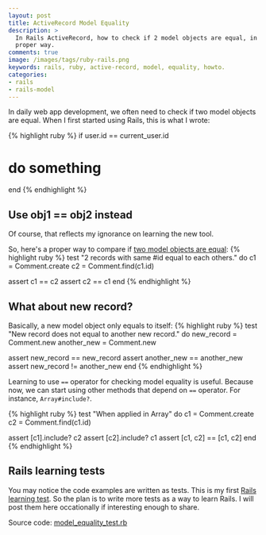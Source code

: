 ```yaml
---
layout: post
title: ActiveRecord Model Equality
description: >
  In Rails ActiveRecord, how to check if 2 model objects are equal, in a
  proper way. 
comments: true
image: /images/tags/ruby-rails.png
keywords: rails, ruby, active-record, model, equality, howto.
categories: 
- rails
- rails-model
---
```


In daily web app development, we often need to check if two model objects are equal.
When I first started using Rails, this is what I wrote:

{% highlight ruby %}
if user.id == current_user.id
  # do something
end
{% endhighlight %}

Use obj1 == obj2 instead
------
Of course, that reflects my ignorance on learning the new tool.

So, here's a proper way to compare if 
[two model objects are equal](http://api.rubyonrails.org/classes/ActiveRecord/Base.html#method-i-3D-3D):
{% highlight ruby %}
test "2 records with same #id equal to each others." do
  c1 = Comment.create
  c2 = Comment.find(c1.id)

  assert c1 == c2
  assert c2 == c1
end
{% endhighlight %}

What about new record?
----
Basically, a new model object only equals to itself:
{% highlight ruby %}
test "New record does not equal to another new record." do
  new_record = Comment.new
  another_new = Comment.new

  assert new_record == new_record
  assert another_new == another_new
  assert new_record != another_new
end
{% endhighlight %}

Learning to use `==` operator for checking model equality
is useful. Because now, we can start using other methods
that depend on `==` operator. For instance, `Array#include?`.

{% highlight ruby %}
test "When applied in Array" do
  c1 = Comment.create
  c2 = Comment.find(c1.id)

  assert [c1].include? c2
  assert [c2].include? c1
  assert [c1, c2] == [c1, c2]
end
{% endhighlight %}

Rails learning tests
---
You may notice the code examples are written as tests. 
This is my first [Rails learning test](https://github.com/teohm/lt_rails).
So the plan is to write more tests as a way to learn Rails. I will
post them here occationally if interesting enough to share.

Source code: [model_equality_test.rb](https://github.com/teohm/lt_rails/blob/master/test/unit/model_equality_test.rb)


